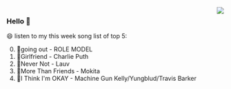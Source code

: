 <img align="right"  src="https://github-readme-stats.vercel.app/api/top-langs/?username=sohyunQVQ" />

### Hello 👋

😄 listen to my this week song list of top 5:

0. 🌈going out - ROLE MODEL
1. 🌈Girlfriend - Charlie Puth
2. 🌈Never Not - Lauv
3. 🌈More Than Friends - Mokita
4. 🌈I Think I'm OKAY - Machine Gun Kelly/Yungblud/Travis Barker


